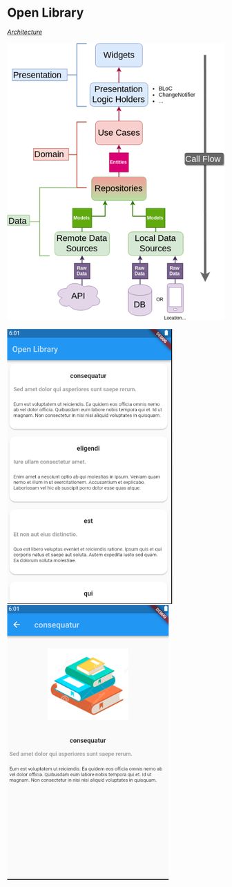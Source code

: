 # Open Library



[*Architecture*](https://github.com/ResoCoder/flutter-tdd-clean-architecture-course)
<br/>
<br/>
![Screenshot](architecture-proposal.png) 
<br/>
<br/>
![Screenshot](home.png) 
![Screenshot](item.png) 
